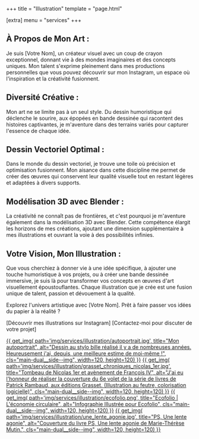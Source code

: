 +++
title = "Illustration"
template = "page.html"

[extra]
menu = "services"
+++

## À Propos de Mon Art :

Je suis [Votre Nom], un créateur visuel avec un coup de crayon exceptionnel, donnant vie à des mondes imaginaires et des concepts uniques. Mon talent s'exprime pleinement dans mes productions personnelles que vous pouvez découvrir sur mon Instagram, un espace où l'inspiration et la créativité fusionnent.

## Diversité Créative :

Mon art ne se limite pas à un seul style. Du dessin humoristique qui déclenche le sourire, aux épopées en bande dessinée qui racontent des histoires captivantes, je m'aventure dans des terrains variés pour capturer l'essence de chaque idée.

## Dessin Vectoriel Optimal :

Dans le monde du dessin vectoriel, je trouve une toile où précision et optimisation fusionnent. Mon aisance dans cette discipline me permet de créer des œuvres qui conservent leur qualité visuelle tout en restant légères et adaptées à divers supports.

## Modélisation 3D avec Blender :

La créativité ne connaît pas de frontières, et c'est pourquoi je m'aventure également dans la modélisation 3D avec Blender. Cette compétence élargit les horizons de mes créations, ajoutant une dimension supplémentaire à mes illustrations et ouvrant la voie à des possibilités infinies.

## Votre Vision, Mon Illustration :

Que vous cherchiez à donner vie à une idée spécifique, à ajouter une touche humoristique à vos projets, ou à créer une bande dessinée immersive, je suis là pour transformer vos concepts en œuvres d'art visuellement époustouflantes. Chaque illustration que je crée est une fusion unique de talent, passion et dévouement à la qualité.

Explorez l'univers artistique avec [Votre Nom]. Prêt à faire passer vos idées du papier à la réalité ?

[Découvrir mes illustrations sur Instagram] [Contactez-moi pour discuter de votre projet]

<div class="gallery">
    <a href="/img/services/illustration/autoportrait.jpg">
    {{ get_img(
        path='img/services/illustration/autoportrait.jpg',
        title="Mon autoportrait",
        alt="Dessin au stylo bille réalisé il y a de nombreuses années. Heureusement j'ai, depuis, une meilleure estime de moi-même !",
        cls="main-dual__side--img",
        width=120, height=120) }}</a>
    <a href="/img/services/illustration/grasset_chroniques_nicolas_1er.jpg">
    {{ get_img(
        path='img/services/illustration/grasset_chroniques_nicolas_1er.jpg',
        title="Tombeau de Nicolas 1er et avènement de François IV",
        alt="J'ai eu l'honneur de réaliser la couverture du 6e volet de la série de livres de Patrick Rambaud, aux éditions Grasset. (Illustration au feutre, colorisation logicielle)",
        cls="main-dual__side--img",
        width=120, height=120) }}</a>
    <a href="/img/services/illustration/ecofolio.png">
    {{ get_img(
        path='img/services/illustration/ecofolio.png',
        title="Ecofolio | L'économie circulaire",
        alt="Infographie Illustrée pour Ecofolio",
        cls="main-dual__side--img",
        width=120, height=120) }}</a>
    <a href="/img/services/illustration/une_lente_agonie.jpg">
    {{ get_img(
        path='img/services/illustration/une_lente_agonie.jpg',
        title="PS, Une lente agonie",
        alt="Couverture du livre PS, Une lente agonie de Marie-Thérèse Mutin.",
        cls="main-dual__side--img",
        width=120, height=120) }}</a>
</div>
